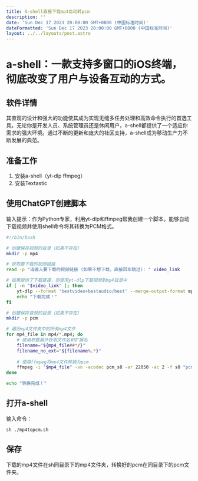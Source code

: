 ```yaml
---
title: A-shell直接下载mp4自动转pcm
description: ''
date: 'Sun Dec 17 2023 20:00:00 GMT+0800 (中国标准时间)'
dateFormatted: 'Sun Dec 17 2023 20:00:00 GMT+0800 (中国标准时间)'
layout: ../../layouts/post.astro
---
```

# a-shell：一款支持多窗口的iOS终端，彻底改变了用户与设备互动的方式。

## 软件详情
其直观的设计和强大的功能使其成为实现无缝多任务处理和高效命令执行的首选工具。无论你是开发人员、系统管理员还是休闲用户，a-shell都提供了一个适应你需求的强大环境。通过不断的更新和庞大的社区支持，a-shell成为移动生产力不断发展的典范。

## 准备工作
1. 安装a-shell（yt-dlp ffmpeg）
2. 安装Textastic

## 使用ChatGPT创建脚本
输入提示：作为Python专家，利用yt-dlp和ffmpeg帮我创建一个脚本，能够自动下载视频并使用shell命令将其转换为PCM格式。

```sh
#!/bin/bash

# 创建保存视频的目录（如果不存在）
mkdir -p mp4

# 获取要下载的视频链接
read -p "请输入要下载的视频链接 (如果不想下载，直接回车跳过): " video_link

# 如果提供了下载链接，则使用yt-dlp下载视频到mp4目录中
if [ -n "$video_link" ]; then
    yt-dlp --format 'bestvideo+bestaudio/best' --merge-output-format mp4 -o "mp4/%(title)s.%(ext)s" "$video_link"
    echo "下载完成！"
fi

# 创建保存音频的目录（如果不存在）
mkdir -p pcm

# 遍历mp4文件夹中的所有mp4文件
for mp4_file in mp4/*.mp4; do
    # 使用参数展开获取文件名和扩展名
    filename="${mp4_file##*/}"
    filename_no_ext="${filename%.*}"
    
    # 使用ffmpeg将mp4文件转换为pcm
    ffmpeg -i "$mp4_file" -vn -acodec pcm_s8 -ar 22050 -ac 2 -f s8 "pcm/${filename_no_ext}.pcm"
done

echo "转换完成！"
```

## 打开a-shell
输入命令：

```
sh ./mp4topcm.sh
```

## 保存
下载的mp4文件在sh同目录下的mp4文件夹，转换好的pcm在同目录下的pcm文件夹。
